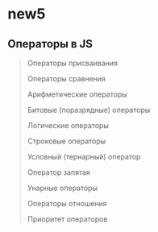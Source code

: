 # new5
## Операторы в JS

> Операторы присваивания
> 
> Операторы сравнения
> 
> Арифметические операторы
> 
> Битовые (поразрядные) операторы
> 
> Логические операторы
> 
> Строковые операторы
> 
> Условный (тернарный) оператор
> 
> Оператор запятая
> 
> Унарные операторы
> 
> Операторы отношения
> 
> Приоритет операторов
> 
